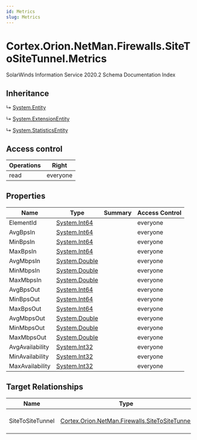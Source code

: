 ```yaml
---
id: Metrics
slug: Metrics
---
```


# Cortex.Orion.NetMan.Firewalls.SiteToSiteTunnel.Metrics

SolarWinds Information Service 2020.2 Schema Documentation Index

## Inheritance

↳ [System.Entity](./../System/Entity)

↳ [System.ExtensionEntity](./../System/ExtensionEntity)

↳ [System.StatisticsEntity](./../System/StatisticsEntity)

## Access control

| Operations | Right |
| ------ | ------ |
| read | everyone |

## Properties

| Name | Type | Summary | Access Control |
| ------ | ------ | ------ | ------ |
| ElementId | [System.Int64](https://docs.microsoft.com/en-us/dotnet/api/system.int64) |  | everyone |
| AvgBpsIn | [System.Int64](https://docs.microsoft.com/en-us/dotnet/api/system.int64) |  | everyone |
| MinBpsIn | [System.Int64](https://docs.microsoft.com/en-us/dotnet/api/system.int64) |  | everyone |
| MaxBpsIn | [System.Int64](https://docs.microsoft.com/en-us/dotnet/api/system.int64) |  | everyone |
| AvgMbpsIn | [System.Double](https://docs.microsoft.com/en-us/dotnet/api/system.double) |  | everyone |
| MinMbpsIn | [System.Double](https://docs.microsoft.com/en-us/dotnet/api/system.double) |  | everyone |
| MaxMbpsIn | [System.Double](https://docs.microsoft.com/en-us/dotnet/api/system.double) |  | everyone |
| AvgBpsOut | [System.Int64](https://docs.microsoft.com/en-us/dotnet/api/system.int64) |  | everyone |
| MinBpsOut | [System.Int64](https://docs.microsoft.com/en-us/dotnet/api/system.int64) |  | everyone |
| MaxBpsOut | [System.Int64](https://docs.microsoft.com/en-us/dotnet/api/system.int64) |  | everyone |
| AvgMbpsOut | [System.Double](https://docs.microsoft.com/en-us/dotnet/api/system.double) |  | everyone |
| MinMbpsOut | [System.Double](https://docs.microsoft.com/en-us/dotnet/api/system.double) |  | everyone |
| MaxMbpsOut | [System.Double](https://docs.microsoft.com/en-us/dotnet/api/system.double) |  | everyone |
| AvgAvailability | [System.Int32](https://docs.microsoft.com/en-us/dotnet/api/system.int32) |  | everyone |
| MinAvailability | [System.Int32](https://docs.microsoft.com/en-us/dotnet/api/system.int32) |  | everyone |
| MaxAvailability | [System.Int32](https://docs.microsoft.com/en-us/dotnet/api/system.int32) |  | everyone |

## Target Relationships

| Name | Type | Notes |
| ------ | ------ | ------ |
| SiteToSiteTunnel | [Cortex.Orion.NetMan.Firewalls.SiteToSiteTunnel](./../Cortex.Orion.NetMan.Firewalls/SiteToSiteTunnel) | Defined by relationship Cortex.Orion.NetMan.Firewalls.SiteToSiteTunnelToMetrics (System.Hosting) |

